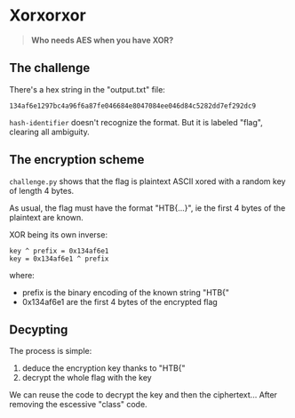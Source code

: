 # Xorxorxor

> **Who needs AES when you have XOR?**

## The challenge

There's a hex string in the "output.txt" file:

```
134af6e1297bc4a96f6a87fe046684e8047084ee046d84c5282dd7ef292dc9
```

`hash-identifier` doesn't recognize the format.
But it is labeled "flag", clearing all ambiguity.

## The encryption scheme

`challenge.py` shows that the flag is plaintext ASCII xored with a random key of
length 4 bytes.

As usual, the flag must have the format "HTB{...}", ie the first 4 bytes of the
plaintext are known.

XOR being its own inverse:

```
key ^ prefix = 0x134af6e1
key = 0x134af6e1 ^ prefix
```

where:
- prefix is the binary encoding of the known string "HTB{"
- 0x134af6e1 are the first 4 bytes of the encrypted flag

## Decypting

The process is simple:
1) deduce the encryption key thanks to "HTB{"
2) decrypt the whole flag with the key

We can reuse the code to decrypt the key and then the ciphertext...
After removing the escessive "class" code.

